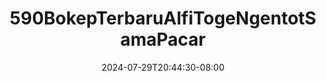 --- 
title: "590BokepTerbaruAlfiTogeNgentotSamaPacar"
description: "streaming   590BokepTerbaruAlfiTogeNgentotSamaPacar instagram full vidio baru"
date: 2024-07-29T20:44:30-08:00
file_code: "wratgo5mqlmc"
draft: false
cover: "c0oa29y79yz3azs7.jpg"
tags: ["indo", "bokep-indo", "bokep-viral", "bokep-ig"]
length: 3520
fld_id: "1483121"
foldername: "Alfi"
categories: ["Alfi"]
views: 0
---